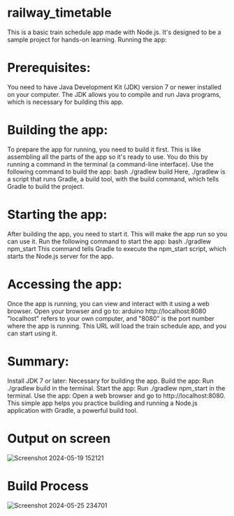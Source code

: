 # railway_timetable
This is a basic train schedule app made with Node.js. It's designed to be a sample project for hands-on learning.
Running the app:

# Prerequisites:
You need to have Java Development Kit (JDK) version 7 or newer installed on your computer. The JDK allows you to compile and run Java programs, which is necessary for building this app.

# Building the app:
To prepare the app for running, you need to build it first. This is like assembling all the parts of the app so it's ready to use. You do this by running a command in the terminal (a command-line interface). Use the following command to build the app:
bash
./gradlew build
Here, ./gradlew is a script that runs Gradle, a build tool, with the build command, which tells Gradle to build the project.

# Starting the app:
After building the app, you need to start it. This will make the app run so you can use it. Run the following command to start the app:
bash
./gradlew npm_start
This command tells Gradle to execute the npm_start script, which starts the Node.js server for the app.

# Accessing the app:
Once the app is running, you can view and interact with it using a web browser. Open your browser and go to:
arduino
http://localhost:8080
"localhost" refers to your own computer, and "8080" is the port number where the app is running. This URL will load the train schedule app, and you can start using it.

# Summary:
Install JDK 7 or later: Necessary for building the app.
Build the app: Run ./gradlew build in the terminal.
Start the app: Run ./gradlew npm_start in the terminal.
Use the app: Open a web browser and go to http://localhost:8080.
This simple app helps you practice building and running a Node.js application with Gradle, a powerful build tool.

# Output on screen
![Screenshot 2024-05-19 152121](https://github.com/1998-pratikshap/railway_timetable/assets/80257476/1bd91a2f-3563-4c75-9b7d-76b0e7cf8774)

# Build Process 
![Screenshot 2024-05-25 234701](https://github.com/1998-pratikshap/railway_timetable/assets/80257476/5cc1db13-ab80-469f-92de-ebe3dcfe7d82)




